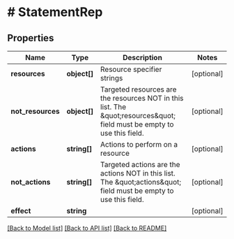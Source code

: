 # # StatementRep

## Properties

Name | Type | Description | Notes
------------ | ------------- | ------------- | -------------
**resources** | **object[]** | Resource specifier strings | [optional]
**not_resources** | **object[]** | Targeted resources are the resources NOT in this list. The \&quot;resources\&quot; field must be empty to use this field. | [optional]
**actions** | **string[]** | Actions to perform on a resource | [optional]
**not_actions** | **string[]** | Targeted actions are the actions NOT in this list. The \&quot;actions\&quot; field must be empty to use this field. | [optional]
**effect** | **string** |  | [optional]

[[Back to Model list]](../../README.md#models) [[Back to API list]](../../README.md#endpoints) [[Back to README]](../../README.md)
